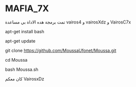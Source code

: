 # MAFIA_7X


تمت برمجة هده الاداة بي مساعدة vairos4 و vairosXdz و VairosC7x 


apt-get install bash


apt-get update 



git clone https://github.com/MoussaUfonet/Moussa.git



cd Moussa


bash Moussa.sh


كان معكم VairosxDz

